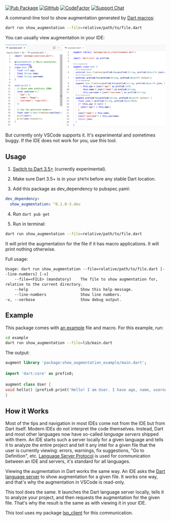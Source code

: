 [![Pub Package](https://img.shields.io/pub/v/show_augmentation.svg)](https://pub.dev/packages/show_augmentation)
[![GitHub](https://img.shields.io/github/license/alexeyinkin/dart-show-augmentation)](https://github.com/alexeyinkin/dart-show-augmentation/blob/main/LICENSE)
[![CodeFactor](https://img.shields.io/codefactor/grade/github/alexeyinkin/dart-show-augmentation?style=flat-square)](https://www.codefactor.io/repository/github/alexeyinkin/dart-show-augmentation)
[![Support Chat](https://img.shields.io/badge/support%20chat-telegram-brightgreen)](https://ainkin.com/chat)

A command-line tool to show augmentation generated by [Dart macros](https://dart.dev/language/macros):

```bash
dart run show_augmentation --file=relative/path/to/file.dart
```

You can usually view augmentation in your IDE:

![VSCode](https://raw.githubusercontent.com/alexeyinkin/dart-show-augmentation/main/img/vscode.png)

But currently only VSCode supports it. It's experimental and sometimes buggy.
If the IDE does not work for you, use this tool.

## Usage

1. [Switch to Dart 3.5+](https://dart.dev/language/macros#set-up-the-experiment) (currently experimental).

2. Make sure Dart 3.5+ is in your `$PATH` before any stable Dart location.

3. Add this package as dev_dependency to pubspec.yaml:

```yaml
dev_dependency:
  show_augmentation: ^0.1.0-3.dev
```

4. Run `dart pub get`

5. Run in terminal:

```bash
dart run show_augmentation --file=relative/path/to/file.dart
```

It will print the augmentation for the file if it has macro applications.
It will print nothing otherwise.

Full usage:

```none
Usage: dart run show_augmentation --file=relative/path/to/file.dart [--line-numbers] [-v]
    --file=<FILE> (mandatory)    The file to show augmentation for, relative to the current directory.
    --help                       Show this help message.
    --line-numbers               Show line numbers.
-v, --verbose                    Show debug output.
```

## Example

This package comes with
[an example](https://github.com/alexeyinkin/dart-show-augmentation/tree/main/example/lib)
file and macro.
For this example, run:

```bash
cd example
dart run show_augmentation --file=lib/main.dart
```

The output:

```dart
augment library 'package:show_augmentation_example/main.dart';

import 'dart:core' as prefix0;

augment class User {
void hello() {prefix0.print('Hello! I am User. I have age, name, username.');}
}
```


## How it Works

Most of the tips and navigation in most IDEs come not from the IDE but from Dart itself.
Modern IDEs do not interpret the code themselves.
Instead, Dart and most other languages now have so-called *language servers* shipped with them.
An IDE starts such a server locally for a given language and tells it to analyze the entire project
and tell it any intel for a given file that the user is currently viewing: errors, warnings,
fix suggestions, "Go to Definition", etc.
[Language Server Protocol](https://microsoft.github.io/language-server-protocol/)
is used for communication between an IDE and servers,
it's standard for all languages.

Viewing the augmentation in Dart works the same way.
An IDE asks the
[Dart language server](https://github.com/dart-lang/sdk/blob/main/pkg/analysis_server/tool/lsp_spec/README.md)
to show augmentation for a given file.
It works one way, and that's why the augmentation in VSCode is read-only.

This tool does the same. It launches the Dart language server locally,
tells it to analyze your project, and then requests the augmentation for the given file.
That's why the result is the same as with viewing it in your IDE.

This tool uses my package [lsp_client](https://pub.dev/packages/lsp_client) for this communication.
